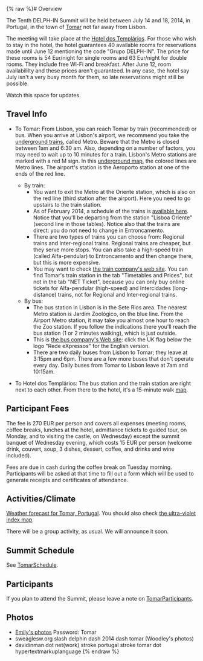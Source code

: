 {% raw %}# Overview

The Tenth DELPH-IN Summit will be held between July 14 and 18, 2014, in
Portugal, in the town of [Tomar](http://en.wikipedia.org/wiki/Tomar) not
far away from Lisbon.

The meeting will take place at the [Hotel dos
Templários](http://hoteldostemplarios.com/homepage/en). For those who
wish to stay in the hotel, the hotel guarantees 40 available rooms for
reservations made until June 12 mentioning the code "Grupo DELPH-IN".
The price for these rooms is 54 Eur/night for single rooms and 63
Eur/night for double rooms. They include free Wi-Fi and breakfast. After
June 12, room availabililty and these prices aren't guaranteed. In any
case, the hotel say July isn't a very busy month for them, so late
reservations might still be possible.

Watch this space for updates.

## Travel Info

- To Tomar: From Lisbon, you can reach Tomar by train (recommended) or
bus. When you arrive at Lisbon's airport, we recommend you take the
[underground trains](http://www.metrolisboa.pt/eng/), called Metro.
Beware that the Metro is closed between 1am and 6:30 am. Also,
depending on a number of factors, you may need to wait up to 10
minutes for a train. Lisbon's Metro stations are marked with a red M
sign. In this [underground
map](http://www.metrolisboa.pt/wp-content/uploads/DiagramaMetro_06_2013.pdf),
the colored lines are Metro lines. The airport's station is the
Aeroporto station at one of the ends of the red line.
  
  - By train:
    - You want to exit the Metro at the Oriente station, which is
also on the red line (third station after the airport). Here
you need to go upstairs to the train station.
    - As of February 2014, a schedule of the trains is [available
here](http://www.cp.pt/StaticFiles/CP/Imagens/PDF/Passageiros/horarios/regional/lisboa_tomar_lisboa.pdf).
Notice that you'll be departing from the station "Lisboa
Oriente" (second line in those tables). Notice also that the
trains are direct: you do not need to change in
Entroncamento.
    - There are two types of trains you can choose from: Regional
trains and Inter-regional trains. Regional trains are
cheaper, but they serve more stops. You can also take a
high-speed train (called Alfa-pendular) to Entroncamento and
then change there, but this is more expensive.
    - You may want to check [the train company's web
site](http://www.cp.pt/cp/displayPage.do?vgnextoid=87cbd5abe2a74010VgnVCM1000007b01a8c0RCRD&lang=en).
You can find Tomar's train station in the tab "Timetables
and Prices", but not in the tab "NET Ticket", because you
can only buy online tickets for Alfa-pendular (high-speed)
and Intercidades (long-distance) trains, not for Regional
and Inter-regional trains.
  - By bus:
    - The bus station in Lisbon is in the Sete Rios area. The
nearest Metro station is Jardim Zoológico, on the blue line.
From the Airport Metro station, it may take you almost one
hour to reach the Zoo station. If you follow the indications
there you'll reach the bus station (1 or 2 minutes walking),
which is just outside.
    - This is [the bus company's Web
site](http://www.rede-expressos.pt/default.aspx): click the
UK flag below the logo "Rede eXpressos" for the English
version.
    - There are two daily buses from Lisbon to Tomar; they leave
at 3:15pm and 6pm. There are a few more buses that don't
operate every day. Daily buses from Tomar to Lisbon leave at
7am and 10:15am.
- To Hotel dos Templários: The bus station and the train station are
right next to each other. From there to the hotel, it's a 15-minute
walk
[map](https://maps.google.pt/maps?saddr=Tomar+esta%C3%A7%C3%A3o+comboios&daddr=Hotel+dos+Templ%C3%A1rios,+Tomar&hl=en&ie=UTF8&ll=39.600993,-8.411064&spn=0.005621,0.014613&sll=39.601621,-8.40909&sspn=0.011242,0.029225&geocode=FYg6XAId66J__yFnVcbUFzT3YSnJAkXGpn4YDTFnVcbUFzT3YQ%3BFZRbXAIdyp5__yG4MyT1ePLKKynhe2UgrH4YDTG4MyT1ePLKKw&oq=Tomar+hotel+dos+&dirflg=w&mra=ltm&t=m&z=16).

## Participant Fees

The fee is 270 EUR per person and covers all expenses (meeting rooms,
coffee breaks, lunches at the hotel, admittance tickets to guided tour,
on Monday, and to visiting the castle, on Wednesday) except the summit
banquet of Wednesday evening, which costs 15 EUR per person (welcome
drink, couvert, soup, 3 dishes, dessert, coffee, and drinks and wine
included).

Fees are due in cash during the coffee break on Tuesday morning.
Participants will be asked at that time to fill out a form which will be
used to generate receipts and certificates of attendance.

## Activities/Climate

[Weather forecast for Tomar,
Portugal](http://www.weather.com/weather/tenday/Tomar+POXX0085:1:PO).
You should also check [the ultra-violet index
map](http://www.ipma.pt/en/ambiente/uv/).

There will be a group activity, as usual. We will announce it soon.

## Summit Schedule

See [TomarSchedule](https://blog.inductorsoftware.com/docsproto/summits/TomarSchedule).

## Participants

If you plan to attend the Summit, please leave a note on
[TomarParticipants](https://blog.inductorsoftware.com/docsproto/summits/TomarParticipants).

## Photos

- [Emily's photos](http://erbonzo.smugmug.com/Travel/DELPHIN-2014/)
Password: Tomar
- sweaglesw.org slash delphin dash 2014 dash tomar (Woodley's photos)
- davidinman dot net(work) stroke portugal stroke tomar dot
hypertextmarkuplanguage
<update date omitted for speed>{% endraw %}